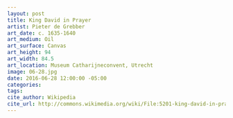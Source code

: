 ```yaml
---
layout: post
title: King David in Prayer
artist: Pieter de Grebber
art_date: c. 1635-1640
art_medium: Oil
art_surface: Canvas
art_height: 94
art_width: 84.5
art_location: Museum Catharijneconvent, Utrecht
image: 06-28.jpg
date: 2016-06-28 12:00:00 -05:00
categories:
tags:
cite_author: Wikipedia
cite_url: http://commons.wikimedia.org/wiki/File:5201-king-david-in-prayer-pieter-de-grebber.jpg
---
```

